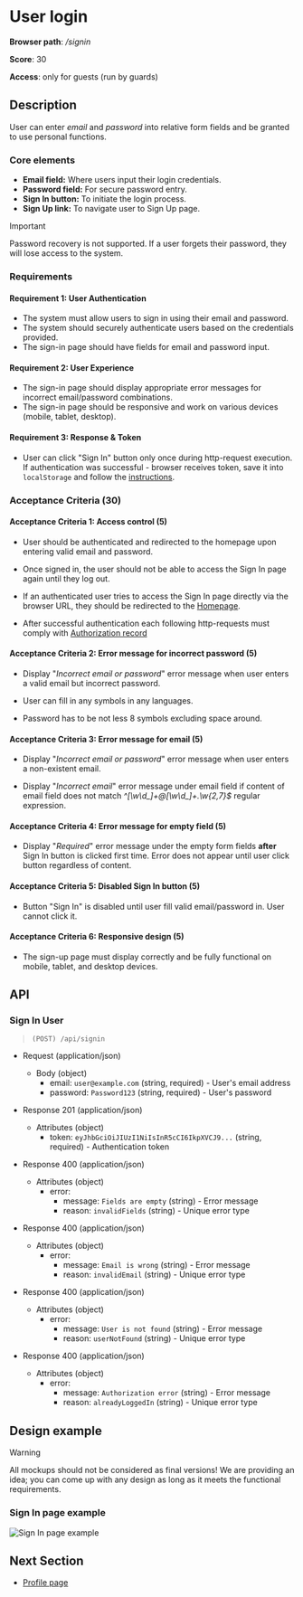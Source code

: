 # User login

**Browser path**: _/signin_

**Score**: 30

**Access**: only for guests (run by guards)

## Description

User can enter _email_ and _password_ into relative form fields and be granted to use personal functions.

### Core elements

- **Email field:** Where users input their login credentials.
- **Password field:** For secure password entry.
- **Sign In button:** To initiate the login process.
- **Sign Up link:** To navigate user to Sign Up page.

> [!IMPORTANT]
> Password recovery is not supported. If a user forgets their password, they will lose access to the system.

### Requirements

#### Requirement 1: User Authentication

- The system must allow users to sign in using their email and password.
- The system should securely authenticate users based on the credentials provided.
- The sign-in page should have fields for email and password input.

#### Requirement 2: User Experience

- The sign-in page should display appropriate error messages for incorrect email/password combinations.
- The sign-in page should be responsive and work on various devices (mobile, tablet, desktop).

#### Requirement 3: Response & Token

- User can click "Sign In" button only once during http-request execution. If authentication was successful - browser receives token, save it into `localStorage` and follow the [instructions](./readme.md#authorization-token).

### Acceptance Criteria (30)

#### Acceptance Criteria 1: Access control (5)

- User should be authenticated and redirected to the homepage upon entering valid email and password.

- Once signed in, the user should not be able to access the Sign In page again until they log out.

- If an authenticated user tries to access the Sign In page directly via the browser URL, they should be redirected to the [Homepage](./home.md).

- After successful authentication each following http-requests must comply with [Authorization record](./readme.md#authorization-token)

#### Acceptance Criteria 2: Error message for incorrect password (5)

- Display "_Incorrect email or password_" error message when user enters a valid email but incorrect password.

- User can fill in any symbols in any languages.

- Password has to be not less 8 symbols excluding space around.

#### Acceptance Criteria 3: Error message for email (5)

- Display "_Incorrect email or password_" error message when user enters a non-existent email.

- Display "_Incorrect email_" error message under email field if content of email field does not match _^[\w\d\_]+@[\w\d\_]+\.\w{2,7}$_ regular expression.

#### Acceptance Criteria 4: Error message for empty field (5)

- Display "_Required_" error message under the empty form fields **after** Sign In button is clicked first time. Error does not appear until user click button regardless of content.

#### Acceptance Criteria 5: Disabled Sign In button (5)

- Button "Sign In" is disabled until user fill valid email/password in. User cannot click it.

#### Acceptance Criteria 6: Responsive design (5)

- The sign-up page must display correctly and be fully functional on mobile, tablet, and desktop devices.

<!-- #### Acceptance Criteria 7: Permanent login

- Active checkbox "Remember me" allows user close the browser, open it again and be still authenticated. -->

## API

### Sign In User

> `(POST) /api/signin`

- Request (application/json)
  - Body (object)
    - email: `user@example.com` (string, required) - User's email address
    - password: `Password123` (string, required) - User's password

- Response 201 (application/json)
  - Attributes (object)
    - token: `eyJhbGciOiJIUzI1NiIsInR5cCI6IkpXVCJ9...` (string, required) - Authentication token

- Response 400 (application/json)
  - Attributes (object)
    - error:
      - message: `Fields are empty` (string) - Error message
      - reason: `invalidFields` (string) - Unique error type

- Response 400 (application/json)
  - Attributes (object)
    - error:
      - message: `Email is wrong` (string) - Error message
      - reason: `invalidEmail` (string) - Unique error type

- Response 400 (application/json)
  - Attributes (object)
    - error:
      - message: `User is not found` (string) - Error message
      - reason: `userNotFound` (string) - Unique error type

- Response 400 (application/json)
  - Attributes (object)
    - error:
      - message: `Authorization error` (string) - Error message
      - reason: `alreadyLoggedIn` (string) - Unique error type

## Design example

> [!WARNING]
> All mockups should not be considered as final versions! We are providing an idea; you can come up with any design as long as it meets the functional requirements.

### Sign In page example

![Sign In page example](./desgins/signin.png)

## Next Section

- [Profile page](./profile.md)
